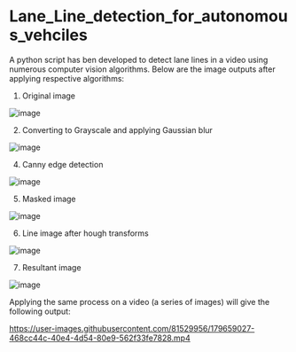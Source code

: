 # Lane_Line_detection_for_autonomous_vehciles

A python script has ben developed to detect lane lines in a video using numerous computer vision algorithms.
Below are the image outputs after applying respective algorithms:

1. Original image                                              				    

![image](https://user-images.githubusercontent.com/81529956/179657907-cda36f54-54d9-481e-8b66-272b52207121.png)

2. Converting to Grayscale and applying Gaussian blur

![image](https://user-images.githubusercontent.com/81529956/179658046-9fa252e3-2acf-4c7e-ad85-ab3891862c0e.png)

4. Canny edge detection

![image](https://user-images.githubusercontent.com/81529956/179658250-634487d7-6284-41d9-9f61-6db92afb6c50.png)

5. Masked image

![image](https://user-images.githubusercontent.com/81529956/179658415-ef67c03b-198a-4634-899f-5c8735b733e0.png)

6. Line image after hough transforms

![image](https://user-images.githubusercontent.com/81529956/179658499-6eb0ed74-5996-4b43-8a78-0c4d9ed3d0d3.png)

7. Resultant image

![image](https://user-images.githubusercontent.com/81529956/179658683-2e04ce3f-2808-4da6-bd95-841d651831a8.png)

Applying the same process on a video (a series of images) will give the following output:

https://user-images.githubusercontent.com/81529956/179659027-468cc44c-40e4-4d54-80e9-562f33fe7828.mp4

